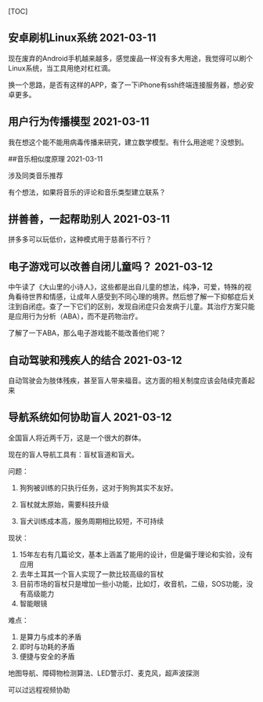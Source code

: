 [TOC]

## 安卓刷机Linux系统 2021-03-11

现在废弃的Android手机越来越多，感觉废品一样没有多大用途，我觉得可以刷个Linux系统，当工具用绝对杠杠滴。

换一个思路，是否有这样的APP，查了一下iPhone有ssh终端连接服务器，想必安卓更多。



## 用户行为传播模型 2021-03-11

我在想这个能不能用病毒传播来研究，建立数学模型。有什么用途呢？没想到。



##音乐相似度原理 2021-03-11

涉及同类音乐推荐

有个想法，如果将音乐的评论和音乐类型建立联系？



## 拼善善，一起帮助别人 2021-03-11

拼多多可以玩低价，这种模式用于慈善行不行？



## 电子游戏可以改善自闭儿童吗？ 2021-03-12

中午读了《大山里的小诗人》，这些都是出自儿童的想法，纯净，可爱，特殊的视角看待世界和情感，让成年人感受到不同心理的境界。然后想了解一下抑郁症后关注到自闭症。查了一下它们的区别，发现自闭症只会发病于儿童。其治疗方案只能是应用行为分析（ABA），而不是药物治疗。

了解了一下ABA，那么电子游戏能不能改善他们呢？



## 自动驾驶和残疾人的结合 2021-03-12

自动驾驶会为肢体残疾，甚至盲人带来福音。这方面的相关制度应该会陆续完善起来



## 导航系统如何协助盲人 2021-03-12

全国盲人将近两千万，这是一个很大的群体。

现在的盲人导航工具有：盲杖盲道和盲犬。

问题：

1. 狗狗被训练的只执行任务，这对于狗狗其实不友好。

2. 盲杖就太原始，需要科技升级

3. 盲犬训练成本高，服务周期相比较短，不可持续

   

现状：

1. 15年左右有几篇论文，基本上涵盖了能用的设计，但是偏于理论和实验，没有应用
2. 去年土耳其一个盲人实现了一款比较高级的盲杖
3. 目前市场的盲杖只是增加一些小功能，比如灯，收音机，二级，SOS功能，没有高级能力
4. 智能眼镜



难点：

1. 是算力与成本的矛盾
2. 即时与功耗的矛盾
3. 便捷与安全的矛盾



地图导航、障碍物检测算法、LED警示灯、麦克风，超声波探测



可以过远程视频协助
